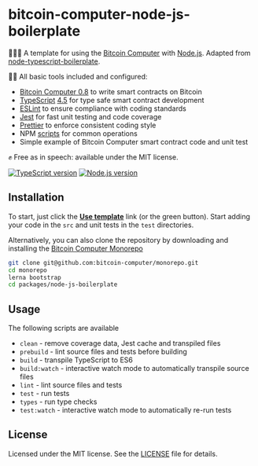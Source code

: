 # bitcoin-computer-node-js-boilerplate

👩🏻‍💻 A template for using the [Bitcoin Computer][bitcoin-computer] with [Node.js][nodejs]. Adapted from [node-typescript-boilerplate][node-typescript-boilerplate].

🏃🏽 All basic tools included and configured:

- [Bitcoin Computer 0.8][bitcoin-computer] to write smart contracts on Bitcoin
- [TypeScript][typescript] [4.5][typescript-4-5] for type safe smart contract development
- [ESLint][eslint] to ensure compliance with coding standards
- [Jest][jest] for fast unit testing and code coverage
- [Prettier][prettier] to enforce consistent coding style
- NPM [scripts](#available-scripts) for common operations
- Simple example of Bitcoin Computer smart contract code and unit test

✊ Free as in speech: available under the MIT license.

[![TypeScript version][ts-badge]][typescript-4-5]
[![Node.js version][nodejs-badge]][nodejs]

## Installation

To start, just click the **[Use template][repo-template-action]** link (or the green button). Start adding your code in the `src` and unit tests in the `test` directories.

Alternatively, you can also clone the repository by downloading and installing the [Bitcoin Computer  Monorepo](https://github.com/bitcoin-computer/monorepo)

```bash
git clone git@github.com:bitcoin-computer/monorepo.git
cd monorepo
lerna bootstrap
cd packages/node-js-boilerplate
```

## Usage

The following scripts are available

- `clean` - remove coverage data, Jest cache and transpiled files
- `prebuild` - lint source files and tests before building
- `build` - transpile TypeScript to ES6
- `build:watch` - interactive watch mode to automatically transpile source files
- `lint` - lint source files and tests
- `test` - run tests
- `types` - run type checks
- `test:watch` - interactive watch mode to automatically re-run tests

## License

Licensed under the MIT license. See the [LICENSE](https://github.com/bitcoin-computer/bitcoin-computer-node-js-boilerplate/blob/master/LICENSE) file for details.

[ts-badge]: https://img.shields.io/badge/TypeScript-4.5-blue.svg
[nodejs-badge]: https://img.shields.io/badge/Node.js->=%2016.13-blue.svg
[nodejs]: https://nodejs.org/dist/latest-v14.x/docs/api/
[gha-badge]: https://github.com/bitcoin-computer/bitcoin-computer-node-js-boilerplate/actions/workflows/nodejs.yml/badge.svg
[bitcoin-computer]: http://bitcoincomputer.io/
[node-typescript-boilerplate]: https://github.com/jsynowiec/node-typescript-boilerplate
[gha-ci]: https://github.com/bitcoin-computer/bitcoin-computer-node-js-boilerplate/actions/workflows/nodejs.yml
[typescript]: https://www.typescriptlang.org/
[typescript-4-5]: https://www.typescriptlang.org/docs/handbook/release-notes/typescript-4-5.html
[license-badge]: https://img.shields.io/badge/license-APLv2-blue.svg
[license]: https://github.com/bitcoin-computer/bitcoin-computer-node-js-boilerplate/blob/main/LICENSE
[jest]: https://facebook.github.io/jest/
[eslint]: https://github.com/eslint/eslint
[wiki-js-tests]: https://github.com/bitcoin-computer/bitcoin-computer-node-js-boilerplate/wiki/Unit-tests-in-plain-JavaScript
[prettier]: https://prettier.io
[volta]: https://volta.sh
[volta-getting-started]: https://docs.volta.sh/guide/getting-started
[volta-tomdale]: https://twitter.com/tomdale/status/1162017336699838467?s=20
[gh-actions]: https://github.com/features/actions
[repo-template-action]: https://github.com/bitcoin-computer/bitcoin-computer-node-js-boilerplate/generate
